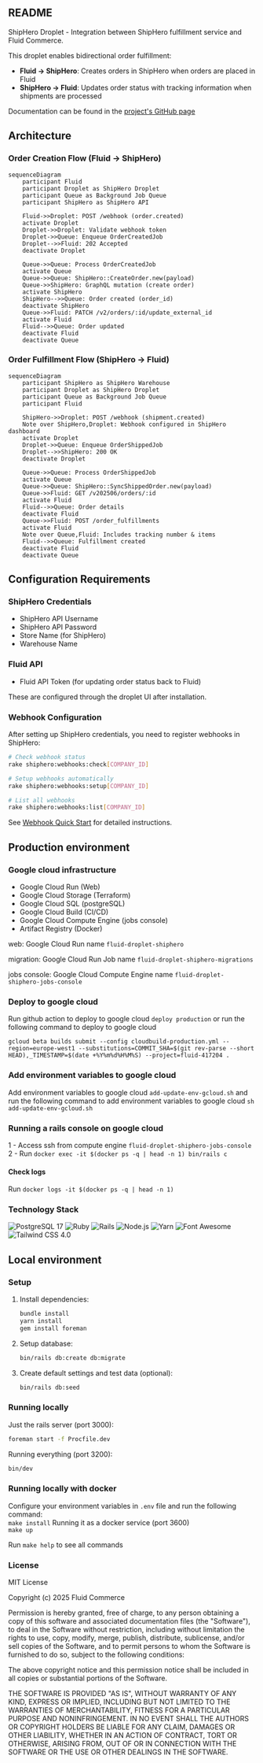 ## README

ShipHero Droplet - Integration between ShipHero fulfillment service and Fluid Commerce.

This droplet enables bidirectional order fulfillment:
- **Fluid → ShipHero**: Creates orders in ShipHero when orders are placed in Fluid
- **ShipHero → Fluid**: Updates order status with tracking information when shipments are processed

Documentation can be found in the [project's GitHub page](https://fluid-commerce.github.io/droplet-template/)

## Architecture

### Order Creation Flow (Fluid → ShipHero)

```mermaid
sequenceDiagram
    participant Fluid
    participant Droplet as ShipHero Droplet
    participant Queue as Background Job Queue
    participant ShipHero as ShipHero API
    
    Fluid->>Droplet: POST /webhook (order.created)
    activate Droplet
    Droplet->>Droplet: Validate webhook token
    Droplet->>Queue: Enqueue OrderCreatedJob
    Droplet-->>Fluid: 202 Accepted
    deactivate Droplet
    
    Queue->>Queue: Process OrderCreatedJob
    activate Queue
    Queue->>Queue: ShipHero::CreateOrder.new(payload)
    Queue->>ShipHero: GraphQL mutation (create order)
    activate ShipHero
    ShipHero-->>Queue: Order created (order_id)
    deactivate ShipHero
    Queue->>Fluid: PATCH /v2/orders/:id/update_external_id
    activate Fluid
    Fluid-->>Queue: Order updated
    deactivate Fluid
    deactivate Queue
```

### Order Fulfillment Flow (ShipHero → Fluid)

```mermaid
sequenceDiagram
    participant ShipHero as ShipHero Warehouse
    participant Droplet as ShipHero Droplet
    participant Queue as Background Job Queue
    participant Fluid
    
    ShipHero->>Droplet: POST /webhook (shipment.created)
    Note over ShipHero,Droplet: Webhook configured in ShipHero dashboard
    activate Droplet
    Droplet->>Queue: Enqueue OrderShippedJob
    Droplet-->>ShipHero: 200 OK
    deactivate Droplet
    
    Queue->>Queue: Process OrderShippedJob
    activate Queue
    Queue->>Queue: ShipHero::SyncShippedOrder.new(payload)
    Queue->>Fluid: GET /v202506/orders/:id
    activate Fluid
    Fluid-->>Queue: Order details
    deactivate Fluid
    Queue->>Fluid: POST /order_fulfillments
    activate Fluid
    Note over Queue,Fluid: Includes tracking number & items
    Fluid-->>Queue: Fulfillment created
    deactivate Fluid
    deactivate Queue
```

## Configuration Requirements

### ShipHero Credentials
- ShipHero API Username
- ShipHero API Password
- Store Name (for ShipHero)
- Warehouse Name

### Fluid API
- Fluid API Token (for updating order status back to Fluid)

These are configured through the droplet UI after installation.

### Webhook Configuration

After setting up ShipHero credentials, you need to register webhooks in ShipHero:

```bash
# Check webhook status
rake shiphero:webhooks:check[COMPANY_ID]

# Setup webhooks automatically
rake shiphero:webhooks:setup[COMPANY_ID]

# List all webhooks
rake shiphero:webhooks:list[COMPANY_ID]
```

See [Webhook Quick Start](./docs/WEBHOOK_QUICK_START.md) for detailed instructions.

## Production environment

### Google cloud infrastructure

- Google Cloud Run (Web)
- Google Cloud Storage (Terraform)
- Google Cloud SQL (postgreSQL)
- Google Cloud Build (CI/CD)
- Google Cloud Compute Engine (jobs console)
- Artifact Registry (Docker)

web: Google Cloud Run name `fluid-droplet-shiphero`

migration: Google Cloud Run Job name `fluid-droplet-shiphero-migrations`

jobs console: Google Cloud Compute Engine name `fluid-droplet-shiphero-jobs-console`

### Deploy to google cloud

Run github action to deploy to google cloud `deploy production`
or run the following command to deploy to google cloud  

`gcloud beta builds submit --config cloudbuild-production.yml --region=europe-west1 --substitutions=COMMIT_SHA=$(git rev-parse --short HEAD),_TIMESTAMP=$(date +%Y%m%d%H%M%S) --project=fluid-417204 .`

### Add environment variables to google cloud

Add environment variables to google cloud `add-update-env-gcloud.sh` and run the following command to add environment variables to google cloud
`sh add-update-env-gcloud.sh`

### Running a rails console on google cloud
1 - Access ssh from compute engine `fluid-droplet-shiphero-jobs-console`
2 - Run `docker exec -it $(docker ps -q | head -n 1) bin/rails c`
#### Check logs
Run `docker logs -it $(docker ps -q | head -n 1)`

### Technology Stack

![PostgreSQL 17](https://img.shields.io/badge/PostgreSQL-17-336791?logo=postgresql&logoColor=white)
![Ruby](https://img.shields.io/badge/Ruby-3.4.2-CC342D?logo=ruby&logoColor=white)
![Rails](https://img.shields.io/badge/Rails-8.0.2-CC0000?logo=ruby-on-rails&logoColor=white)
![Node.js](https://img.shields.io/badge/Node.js-23.8.0-339933?logo=node.js&logoColor=white)
![Yarn](https://img.shields.io/badge/Yarn-4.7.0-2C8EBB?logo=yarn&logoColor=white)
![Font Awesome](https://img.shields.io/badge/Font_Awesome-6.7.2-528DD7?logo=fontawesome&logoColor=white)
![Tailwind CSS 4.0](https://img.shields.io/badge/Tailwind_CSS-4.0-38B2AC?logo=tailwindcss&logoColor=white)
<br>

## Local environment

### Setup

1. Install dependencies:
   ```bash
   bundle install
   yarn install
   gem install foreman
   ```

2. Setup database:
   ```bash
   bin/rails db:create db:migrate
   ```

3. Create default settings and test data (optional):
   ```bash
   bin/rails db:seed
   ```

### Running locally

Just the rails server (port 3000):
```bash
foreman start -f Procfile.dev
```

Running everything (port 3200):
```bash
bin/dev
```

### Running locally with docker

Configure your environment variables in `.env` file
and run the following command:  
`make install`
Running it as a docker service (port 3600)<br>
`make up`

Run `make help` to see all commands

### License

MIT License

Copyright (c) 2025 Fluid Commerce

Permission is hereby granted, free of charge, to any person obtaining a copy
of this software and associated documentation files (the "Software"), to deal
in the Software without restriction, including without limitation the rights
to use, copy, modify, merge, publish, distribute, sublicense, and/or sell
copies of the Software, and to permit persons to whom the Software is
furnished to do so, subject to the following conditions:

The above copyright notice and this permission notice shall be included in all
copies or substantial portions of the Software.

THE SOFTWARE IS PROVIDED "AS IS", WITHOUT WARRANTY OF ANY KIND, EXPRESS OR
IMPLIED, INCLUDING BUT NOT LIMITED TO THE WARRANTIES OF MERCHANTABILITY,
FITNESS FOR A PARTICULAR PURPOSE AND NONINFRINGEMENT. IN NO EVENT SHALL THE
AUTHORS OR COPYRIGHT HOLDERS BE LIABLE FOR ANY CLAIM, DAMAGES OR OTHER
LIABILITY, WHETHER IN AN ACTION OF CONTRACT, TORT OR OTHERWISE, ARISING FROM,
OUT OF OR IN CONNECTION WITH THE SOFTWARE OR THE USE OR OTHER DEALINGS IN THE
SOFTWARE.
